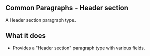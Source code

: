 ## Common Paragraphs - Header section

A Header section paragraph type.

## What it does

- Provides a "Header section" paragraph type with various fields.
